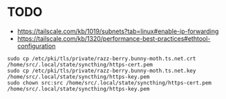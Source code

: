 # TODO

- https://tailscale.com/kb/1019/subnets?tab=linux#enable-ip-forwarding
- https://tailscale.com/kb/1320/performance-best-practices#ethtool-configuration

```shell
sudo cp /etc/pki/tls/private/razz-berry.bunny-moth.ts.net.crt /home/src/.local/state/syncthing/https-cert.pem
sudo cp /etc/pki/tls/private/razz-berry.bunny-moth.ts.net.key /home/src/.local/state/syncthing/https-key.pem
sudo chown src:src /home/src/.local/state/syncthing/https-cert.pem /home/src/.local/state/syncthing/https-key.pem   
```
